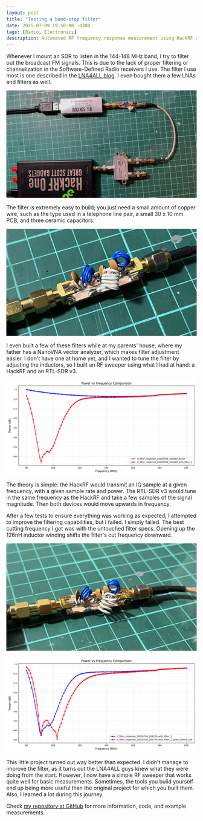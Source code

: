 ```yaml
---
layout: post
title: "Testing a band-stop filter"
date: 2025-07-09 19:50:00 -0300
tags: [Radio, Electronics]
description: Automated RF frequency response measurement using HackRF and RTL-SDR
---
```


Whenever I mount an SDR to listen in the 144-148 MHz band, I try to filter out the broadcast FM signals. This is due to the lack of proper filtering or channelization in the Software-Defined Radio receivers I use. The filter I use most is one described in the [LNA4ALL blog](http://lna4all.blogspot.com/2015/10/diy-fm-trap-or-88-108-mhz-band-stop.html). I even bought them a few LNAs and filters as well.

![Complete setup](../assets/images/band-stop-filter-1/complete.jpg)

The filter is extremely easy to build; you just need a small amount of copper wire, such as the type used in a telephone line pair, a small 30 x 10 mm PCB, and three ceramic capacitors.

![Filter in detail](../assets/images/band-stop-filter-1/filter_detail.jpg)

I even built a few of these filters while at my parents' house, where my father has a NanoVNA vector analyzer, which makes filter adjustment easier. I don't have one at home yet, and I wanted to tune the filter by adjusting the inductors, so I built an RF sweeper using what I had at hand: a HackRF and an RTL-SDR v3.

![No filter vs filter comparison](../assets/images/band-stop-filter-1/Figure_1_filter_comparison.png)

The theory is simple: the HackRF would transmit an IQ sample at a given frequency, with a given sample rate and power. The RTL-SDR v3 would tune in the same frequency as the HackRF and take a few samples of the signal magnitude. Then both devices would move upwards in frequency.

After a few tests to ensure everything was working as expected, I attempted to improve the filtering capabilities, but I failed. I simply failed. The best cutting frequency I got was with the untouched filter specs. Opening up the 126nH inductor winding shifts the filter's cut frequency downward.

![Coil winding open](../assets/images/band-stop-filter-1/filter_coil_open.jpg)


![Coil winding open results](../assets/images/band-stop-filter-1/Figure_2_filter_open_coil.png)

This little project turned out way better than expected. I didn't manage to improve the filter, as it turns out the LNA4ALL guys knew what they were doing from the start. However, I now have a simple RF sweeper that works quite well for basic measurements. Sometimes, the tools you build yourself end up being more useful than the original project for which you built them. Also, I learned a lot during this journey.

Check [my repository at GitHub](https://github.com/reynico/rf-response-sweep) for more information, code, and example measurements.
